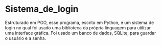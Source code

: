 # Sistema_de_login

Estruturado em POO, esse programa, escrito em Python, é um sistema de login no 
qual foi usado uma biblioteca da própria linguagem para utilizar uma interface gráfica.
Foi usado um banco de dados, SQLite, para guardar o usuário e a senha. 

